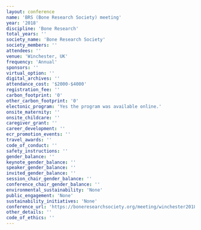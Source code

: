 ```yaml
---
layout: conference 
name: 'BRS (Bone Research Society) meeting'
year: '2018'
discipline: 'Bone Research'
total_years: ''
society_name: 'Bone Research Society'
society_members: ''
attendees: ''
venue: 'Winchester, UK'
frequency: 'Annual'
sponsors: ''
virtual_option: ''
digital_archives: ''
attendance_cost: '$2000-$4000'
registration_fee: ''
carbon_footprint: '0'
other_carbon_footprint: '0'
electonic_program: 'Yes the program was available online.'
onsite_maternity: ''
onsite_childcare: ''
caregiver_grant: ''
career_development: ''
ecr_promotion_events: ''
travel_awards: ''
code_of_conduct: ''
safety_instructions: ''
gender_balance: ''
keynote_gender_balance: ''
speaker_gender_balance: ''
invited_gender_balance: ''
session_chair_gender_balance: ''
conference_chair_gender_balance: ''
environmental_sustainability: 'None'
public_engagement: 'None'
sustainability_initiatives: 'None'
conference_url: 'https://boneresearchsociety.org/meeting/winchester2018/programme/'
other_details: ''
code_of_ethics: ''
---
```

